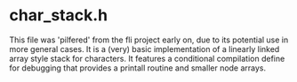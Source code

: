 # char_stack.h

This file was 'pilfered' from the fli project early on, due to its potential
use in more general cases. It is a (very) basic implementation of a linearly
linked array style stack for characters. It features a conditional compilation
define for debugging that provides a printall routine and smaller node arrays.
